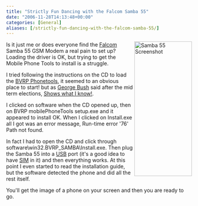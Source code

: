 ```yaml
---
title: "Strictly Fun Dancing with the Falcom Samba 55"
date: "2006-11-28T14:13:48+00:00"
categories: [General]
aliases: [/strictly-fun-dancing-with-the-falcom-samba-55/]
---
```


<img src="https:/images/uploads/2006/11/samba_phonetools.gif" style="border-width:thick; border-color:transparent;" align="right" width="156" height="366" alt="Samba 55 Screenshot"/>

Is it just me or does everyone find the [Falcom](http://www.falcom.de/) Samba 55 GSM Modem a real pain to set up? Loading the driver is OK, but trying to get the Mobile Phone Tools to install is a struggle.

I tried following the instructions on the CD to load the [BVRP Phonetools](http://www.bvrp.com/ENG/products/mobilephonetools/default.asp), it seemed to an obvious place to start! but as [George Bush](https://en.wikipedia.org/wiki/George_W._Bush) said after the mid term elections, [Shows what I know!](http://www.whitehouse.gov/news/releases/2006/11/20061108-2.html").

I clicked on software when the CD opened up, then on BVRP mobilePhoneTools setup.exe and it appeared to install OK. When I clicked on Install.exe all I got was an error message, Run-time error '76' Path not found.

In fact I had to open the CD and click through software\win32.BVRP_SAMBA\Install.exe. Then plug the Samba 55 into a [USB](http://www.howstuffworks.com/usb.htm) port (it's a good idea to have [SIM](https://en.wikipedia.org/wiki/SIM) in it) and then everything works. At this point I even started to read the installation guide, but the software detected the phone and did all the rest itself.

You'll get the image of a phone on your screen and then you are ready to go.
